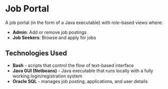 ﻿# Job Portal

 A job portal (in the form of a Java executable) with role-based views where:

 - **Admin**: Add or remove job postings
 - **Job Seekers**: Browse and apply for jobs

## Technologies Used
- **Bash** - scripts that control the flow of text-based interface
- **Java GUI (Netbeans)** - Java executable that runs locally with a fully working login/registration system
- **Oracle SQL** - manages job posting, applications, and user details 

